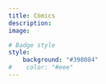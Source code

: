 ```yaml
---
title: Còmics
description:
image:

# Badge style
style:
    background: "#398084"
#    color: "#eee"
---
```

